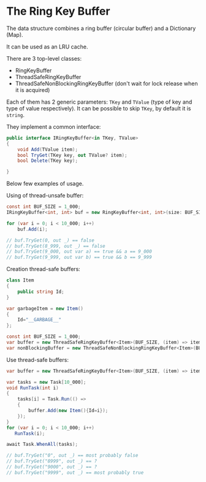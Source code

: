 # The Ring Key Buffer

The data structure combines a ring buffer (circular buffer) and a Dictionary (Map).

It can be used as an LRU cache.

There are 3 top-level classes:

* RingKeyBuffer
* ThreadSafeRingKeyBuffer
* ThreadSafeNonBlockingRingKeyBuffer (don't wait for lock release when it is acquired)

Each of them has 2 generic parameters: `TKey` and `TValue` (type of key and type of value respectively).
It can be possible to skip `TKey`, by default it is `string`.

They implement a common interface:

```csharp
public interface IRingKeyBuffer<in TKey, TValue>
{
    void Add(TValue item);
    bool TryGet(TKey key, out TValue? item);
    bool Delete(TKey key);

}
```

Below few examples of usage.

Using of thread-unsafe buffer:

```csharp
const int BUF_SIZE = 1_000;
IRingKeyBuffer<int, int> buf = new RingKeyBuffer<int, int>(size: BUF_SIZE, getKey: i => i, garbageItem: -1);

for (var i = 0; i < 10_000; i++)
    buf.Add(i);

// buf.TryGet(0, out _) == false
// buf.TryGet(8_999, out _) == false
// buf.TryGet(9_000, out var a) == true && a == 9_000
// buf.TryGet(9_999, out var b) == true && b == 9_999

```

Creation thread-safe buffers:

```csharp
class Item
{
    public string Id;
}

var garbageItem = new Item()
{
    Id="__GARBAGE__"
};

const int BUF_SIZE = 1_000;
var buffer = new ThreadSafeRingKeyBuffer<Item>(BUF_SIZE, (item) => item.Id, garbageItem);
var nonBlockingBuffer = new ThreadSafeNonBlockingRingKeyBuffer<Item>(BUF_SIZE, (item) => item.Id, garbageItem);
```

Use thread-safe buffers:

```csharp
var buffer = new ThreadSafeRingKeyBuffer<Item>(BUF_SIZE, (item) => item.Id, garbageItem);

var tasks = new Task[10_000];
void RunTask(int i)
{
    tasks[i] = Task.Run(() =>
    {
        buffer.Add(new Item(){Id=i});
    });
}
for (var i = 0; i < 10_000; i++)
   RunTask(i);

await Task.WhenAll(tasks);

// buf.TryGet("0", out _) == most probably false 
// buf.TryGet("8999", out _) == ?
// buf.TryGet("9000", out _) == ?
// buf.TryGet("9999", out _) == most probably true
```
